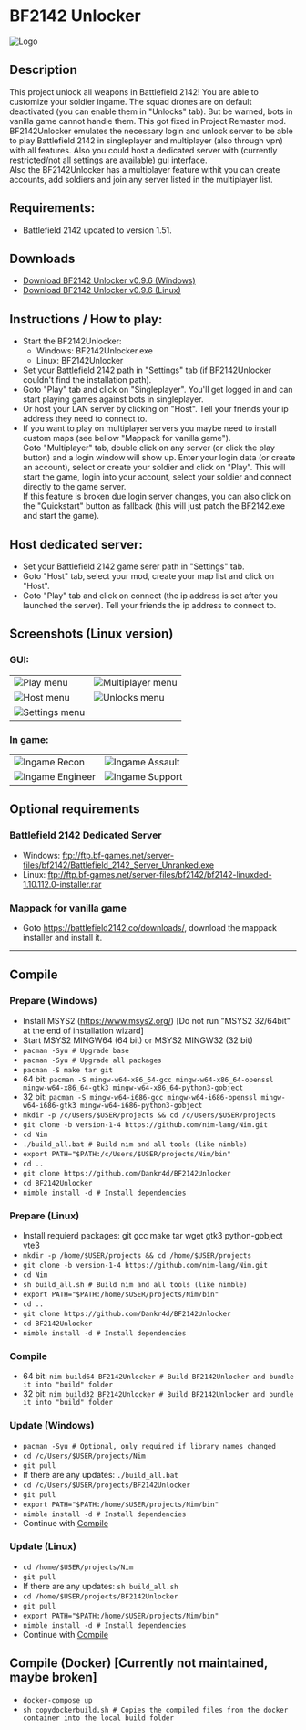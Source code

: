 # BF2142 Unlocker
![Logo](asset/bf2142unlocker.png)

## Description
This project unlock all weapons in Battlefield 2142! You are able to customize your soldier ingame. The squad drones are on default deactivated (you can enable them in "Unlocks" tab). But be warned, bots in vanilla game cannot handle them. This got fixed in Project Remaster mod.<br />
BF2142Unlocker emulates the necessary login and unlock server to be able to play Battlefield 2142 in singleplayer and multiplayer (also through vpn) with all features. Also you could host a dedicated server with (currently restricted/not all settings are available) gui interface.<br />
Also the BF2142Unlocker has a multiplayer feature withit you can create accounts, add soldiers and join any server listed in the multiplayer list. <br />

## Requirements:
- Battlefield 2142 updated to version 1.51.

## Downloads
- [Download BF2142 Unlocker v0.9.6 (Windows)](https://github.com/Dankr4d/BF2142Unlocker/releases/download/v0.9.6/BF2142Unlocker_v0.9.6_win.zip)
- [Download BF2142 Unlocker v0.9.6 (Linux)](https://github.com/Dankr4d/BF2142Unlocker/releases/download/v0.9.6/BF2142Unlocker_v0.9.6_linux.zip)

## Instructions / How to play:
- Start the BF2142Unlocker:
  - Windows: BF2142Unlocker.exe
  - Linux: BF2142Unlocker
- Set your Battlefield 2142 path in "Settings" tab (if BF2142Unlocker couldn't find the installation path).
- Goto "Play" tab and click on "Singleplayer". You'll get logged in and can start playing games against bots in singleplayer.
- Or host your LAN server by clicking on "Host".  Tell your friends your ip address they need to connect to.
- If you want to play on multiplayer servers you maybe need to install custom maps (see bellow "Mappack for vanilla game").
  <br />
  Goto "Multiplayer" tab, double click on any server (or click the play button) and a login window will show up. Enter your login data (or create an account), select or create your soldier and click on "Play". This will start the game, login into your account, select your soldier and connect directly to the game server.
  <br />
  If this feature is broken due login server changes, you can also click on the "Quickstart" button as fallback (this will just patch the BF2142.exe and start the game).

## Host dedicated server:
- Set your Battlefield 2142 game serer path in "Settings" tab.
- Goto "Host" tab, select your mod, create your map list and click on "Host".
- Goto "Play" tab and click on connect (the ip address is set after you launched the server). Tell your friends the ip address to connect to.

## Screenshots (Linux version)
### GUI:
|   |   |
| - | - |
| ![Play menu](asset/screenshot/gui_play.png) | ![Multiplayer menu](asset/screenshot/gui_multiplayer.png) |
| ![Host menu](asset/screenshot/gui_host.png) | ![Unlocks menu](asset/screenshot/gui_unlocks.png) |
| ![Settings menu](asset/screenshot/gui_settings.png) | |
### In game:
|   |   |
| - | - |
| ![Ingame Recon](asset/screenshot/ingame_recon.png) | ![Ingame Assault](asset/screenshot/ingame_assault.png) |
| ![Ingame Engineer](asset/screenshot/ingame_engineer.png) | ![Ingame Support](asset/screenshot/ingame_support.png) |

## Optional requirements
### Battlefield 2142 Dedicated Server
- Windows: ftp://ftp.bf-games.net/server-files/bf2142/Battlefield_2142_Server_Unranked.exe
- Linux: ftp://ftp.bf-games.net/server-files/bf2142/bf2142-linuxded-1.10.112.0-installer.rar
### Mappack for vanilla game
- Goto https://battlefield2142.co/downloads/, download the mappack installer and install it.

---

## Compile
### Prepare (Windows)
- Install MSYS2 (https://www.msys2.org/) [Do not run "MSYS2 32/64bit" at the end of installation wizard]
- Start MSYS2 MINGW64 (64 bit) or MSYS2 MINGW32 (32 bit)
- `pacman -Syu # Upgrade base`
- `pacman -Syu # Upgrade all packages`
- `pacman -S make tar git`
- 64 bit: `pacman -S mingw-w64-x86_64-gcc mingw-w64-x86_64-openssl mingw-w64-x86_64-gtk3 mingw-w64-x86_64-python3-gobject`
- 32 bit: `pacman -S mingw-w64-i686-gcc mingw-w64-i686-openssl mingw-w64-i686-gtk3 mingw-w64-i686-python3-gobject`
- `mkdir -p /c/Users/$USER/projects && cd /c/Users/$USER/projects`
- `git clone -b version-1-4 https://github.com/nim-lang/Nim.git`
- `cd Nim`
- `./build_all.bat # Build nim and all tools (like nimble)`
- `export PATH="$PATH:/c/Users/$USER/projects/Nim/bin"`
- `cd ..`
- `git clone https://github.com/Dankr4d/BF2142Unlocker`
- `cd BF2142Unlocker`
- `nimble install -d # Install dependencies`
### Prepare (Linux)
- Install requierd packages: git gcc make tar wget gtk3 python-gobject vte3
- `mkdir -p /home/$USER/projects && cd /home/$USER/projects`
- `git clone -b version-1-4 https://github.com/nim-lang/Nim.git`
- `cd Nim`
- `sh build_all.sh # Build nim and all tools (like nimble)`
- `export PATH="$PATH:/home/$USER/projects/Nim/bin"`
- `cd ..`
- `git clone https://github.com/Dankr4d/BF2142Unlocker`
- `cd BF2142Unlocker`
- `nimble install -d # Install dependencies`
### Compile
- 64 bit: `nim build64 BF2142Unlocker # Build BF2142Unlocker and bundle it into "build" folder`
- 32 bit: `nim build32 BF2142Unlocker # Build BF2142Unlocker and bundle it into "build" folder`

### Update (Windows)
- `pacman -Syu # Optional, only required if library names changed`
- `cd /c/Users/$USER/projects/Nim`
- `git pull`
- If there are any updates: `./build_all.bat`
- `cd /c/Users/$USER/projects/BF2142Unlocker`
- `git pull`
- `export PATH="$PATH:/home/$USER/projects/Nim/bin"`
- `nimble install -d # Install dependencies`
- Continue with [Compile](#Compile-1)
### Update (Linux)
- `cd /home/$USER/projects/Nim`
- `git pull`
- If there are any updates: `sh build_all.sh`
- `cd /home/$USER/projects/BF2142Unlocker`
- `git pull`
- `export PATH="$PATH:/home/$USER/projects/Nim/bin"`
- `nimble install -d # Install dependencies`
- Continue with [Compile](#Compile-1)

## Compile (Docker) [Currently not maintained, maybe broken]
- `docker-compose up`
- `sh copydockerbuild.sh # Copies the compiled files from the docker container into the local build folder`
